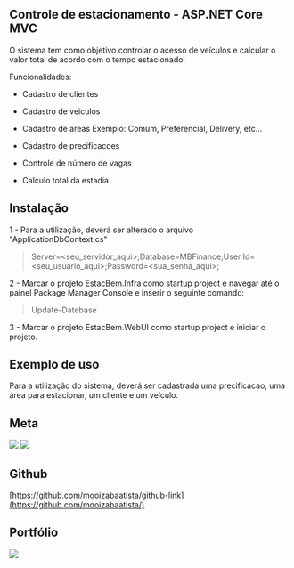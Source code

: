 ## Controle de estacionamento - ASP.NET Core MVC

O sistema tem como objetivo controlar o acesso de veículos 
e calcular o valor total de acordo com o tempo estacionado.

Funcionalidades:

- Cadastro de clientes

- Cadastro de veiculos

- Cadastro de areas
   Exemplo: Comum, Preferencial, Delivery, etc...

- Cadastro de precificacoes

- Controle de número de vagas

- Calculo total da estadia

## Instalação

1 - Para a utilização, deverá ser alterado o arquivo "ApplicationDbContext.cs"

> Server=<seu_servidor_aqui>;Database=MBFinance;User Id=<seu_usuario_aqui>;Password=<sua_senha_aqui>;

2 - Marcar o projeto EstacBem.Infra como startup project e navegar até o painel Package Manager Console e inserir o seguinte comando: 

> Update-Datebase

3 - Marcar o projeto EstacBem.WebUI como startup project e iniciar o projeto.
## Exemplo de uso

Para a utilização do sistema, deverá ser cadastrada uma precificacao, uma área para estacionar,
um cliente e um veículo.

## Meta

<a href = "mailto:batistamz@gmail.com"><img src="https://img.shields.io/badge/-Gmail-%23333?style=for-the-badge&logo=gmail&logoColor=white" target="_blank"></a>
  <a href="https://www.linkedin.com/in/mois%C3%A9s-batista-da-silva-8496541bb/" target="_blank"><img src="https://img.shields.io/badge/-LinkedIn-%230077B5?style=for-the-badge&logo=linkedin&logoColor=white" target="_blank"></a>
 

## Github
[https://github.com/mooizabaatista/github-link](https://github.com/mooizabaatista/)

## Portfólio 
 <a href="https://portfolio-moises.vercel.app/" target="_blank"><img src="https://img.shields.io/badge/-Portf%C3%B3lio-brown?style=for-the-badge&logo=true" target="_blank"></a>
